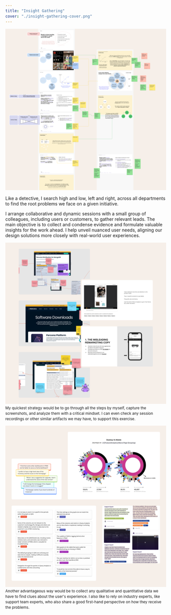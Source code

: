 ```yaml
---
title: "Insight Gathering"
cover: "./insight-gathering-cover.png"
---
```

![A whiteboard screenshot with snippets of research slides filled with diverse content mostly captures interviews with customers. Overlaid, some annotations are in the form of post-it notes. The topic is recycling of beauty products](./insight-gathering-01.png)

Like a detective, I search high and low, left and right, across all departments to find the root problems we face on a given initiative.

I arrange collaborative and dynamic sessions with a small group of colleagues, including users or customers, to gather relevant leads. The main objective is to collect and condense evidence and formulate valuable insights for the work ahead. I help unveil nuanced user needs, aligning our design solutions more closely with real-world user experiences.

![Various screenshots of presentation slides. Some capture parts of diagrams and annotations on the Percona website. Others present a digested, succinct insight after the investigation of fashion shoppers' behaviors](./insight-gathering-02.png)
<small>My quickest strategy would be to go through all the steps by myself, capture the screenshots, and analyze them with a critical mindset. I can even check any session recordings or other similar artifacts we may have, to support this exercise.</small>

![Some screen captures of user feedback quotes in the form of cards, quantitative data in the form of a radial graph on website visitors showing conversion rates, and also some captures of interviews with database experts showing some of the main quotes](./insight-gathering-03.png)
<small>Another advantageous way would be to collect any qualitative and quantitative data we have to find clues about the user's experience. I also like to rely on industry experts, like support team experts, who also share a good first-hand perspective on how they receive the problems.</small>